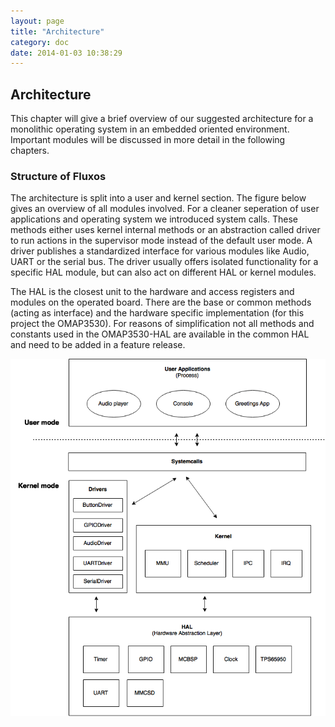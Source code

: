 ```yaml
---
layout: page
title: "Architecture"
category: doc
date: 2014-01-03 10:38:29
---
```


## Architecture

This chapter will give a brief overview of our suggested architecture for a monolithic operating system in an embedded oriented environment. Important modules will be discussed in more detail in the following chapters.

### Structure of Fluxos

The architecture is split into a user and kernel section. The figure below gives an overview of all modules involved.
For a cleaner seperation of user applications and operating system we introduced system calls. These methods either uses kernel internal methods or an abstraction called driver to run actions in the supervisor mode instead of the default user mode. A driver publishes a standardized interface for various modules like Audio, UART or the serial bus. The driver usually offers isolated functionality for a specific HAL module, but can also act on different HAL or kernel modules.

The HAL is the closest unit to the hardware and access registers and modules on the operated board. There are the base or common methods (acting as interface) and the hardware specific implementation (for this project the OMAP3530). For reasons of simplification not all methods and constants used in the OMAP3530-HAL are available in the common HAL and need to be added in a feature release.

![seq_scheduler](../images/Architektur.png)
